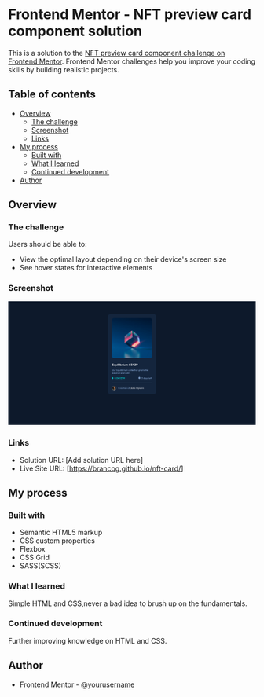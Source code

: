 # Frontend Mentor - NFT preview card component solution

This is a solution to the [NFT preview card component challenge on Frontend Mentor](https://www.frontendmentor.io/challenges/nft-preview-card-component-SbdUL_w0U). Frontend Mentor challenges help you improve your coding skills by building realistic projects. 

## Table of contents

- [Overview](#overview)
  - [The challenge](#the-challenge)
  - [Screenshot](#screenshot)
  - [Links](#links)
- [My process](#my-process)
  - [Built with](#built-with)
  - [What I learned](#what-i-learned)
  - [Continued development](#continued-development)
- [Author](#author)

## Overview

### The challenge

Users should be able to:

- View the optimal layout depending on their device's screen size
- See hover states for interactive elements

### Screenshot

![](nft-preview-card-screenshot.png)


### Links

- Solution URL: [Add solution URL here]
- Live Site URL: [https://brancog.github.io/nft-card/]

## My process

### Built with

- Semantic HTML5 markup
- CSS custom properties
- Flexbox
- CSS Grid
- SASS(SCSS)


### What I learned

Simple HTML and CSS,never a bad idea to brush up on the fundamentals.

### Continued development

Further improving knowledge on HTML and CSS.

## Author

- Frontend Mentor - [@yourusername](https://www.frontendmentor.io/profile/yourusername)
